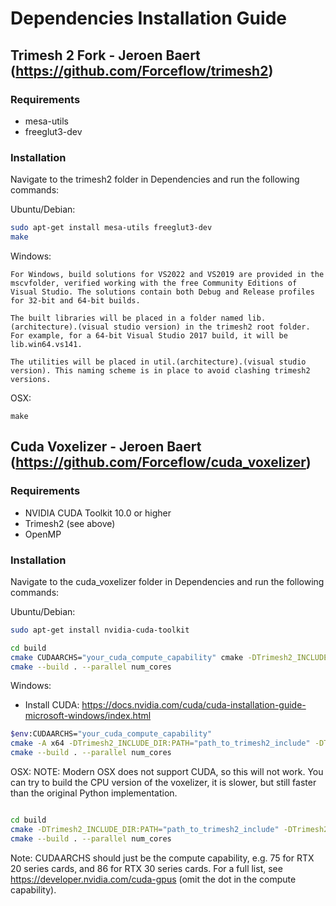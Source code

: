 # Dependencies Installation Guide

## Trimesh 2 Fork - Jeroen Baert (https://github.com/Forceflow/trimesh2)

### Requirements

- mesa-utils
- freeglut3-dev

### Installation

Navigate to the trimesh2 folder in Dependencies and run the following commands:

Ubuntu/Debian:
```bash
sudo apt-get install mesa-utils freeglut3-dev
make
```

Windows:
```
For Windows, build solutions for VS2022 and VS2019 are provided in the mscvfolder, verified working with the free Community Editions of Visual Studio. The solutions contain both Debug and Release profiles for 32-bit and 64-bit builds.

The built libraries will be placed in a folder named lib.(architecture).(visual studio version) in the trimesh2 root folder. For example, for a 64-bit Visual Studio 2017 build, it will be lib.win64.vs141. 

The utilities will be placed in util.(architecture).(visual studio version). This naming scheme is in place to avoid clashing trimesh2 versions.
```

OSX:
```
make
```

## Cuda Voxelizer - Jeroen Baert (https://github.com/Forceflow/cuda_voxelizer)

### Requirements

- NVIDIA CUDA Toolkit 10.0 or higher
- Trimesh2 (see above)
- OpenMP

### Installation

Navigate to the cuda_voxelizer folder in Dependencies and run the following commands:

Ubuntu/Debian:

```bash
sudo apt-get install nvidia-cuda-toolkit

cd build
cmake CUDAARCHS="your_cuda_compute_capability" cmake -DTrimesh2_INCLUDE_DIR:PATH="path_to_trimesh2_include" -DTrimesh2_LINK_DIR:PATH="path_to_trimesh2_library_dir" -DCUDA_ARCH:STRING="your_cuda_compute_capability" ..
cmake --build . --parallel num_cores
```

Windows:
- Install CUDA: https://docs.nvidia.com/cuda/cuda-installation-guide-microsoft-windows/index.html
```bash
$env:CUDAARCHS="your_cuda_compute_capability"
cmake -A x64 -DTrimesh2_INCLUDE_DIR:PATH="path_to_trimesh2_include" -DTrimesh2_LINK_DIR:PATH="path_to_trimesh2_library_dir" ..
cmake --build . --parallel num_cores
```

OSX:
NOTE: Modern OSX does not support CUDA, so this will not work. You can try to build the CPU version of the voxelizer, it is slower, but still faster than the original Python implementation.
```bash

cd build
cmake -DTrimesh2_INCLUDE_DIR:PATH="path_to_trimesh2_include" -DTrimesh2_LINK_DIR:PATH="path_to_trimesh2_library_dir" ..
cmake --build . --parallel num_cores
```
Note: CUDAARCHS should just be the compute capability, e.g. 75 for RTX 20 series cards, and 86 for RTX 30 series cards. For a full list, see https://developer.nvidia.com/cuda-gpus (omit the dot in the compute capability).
